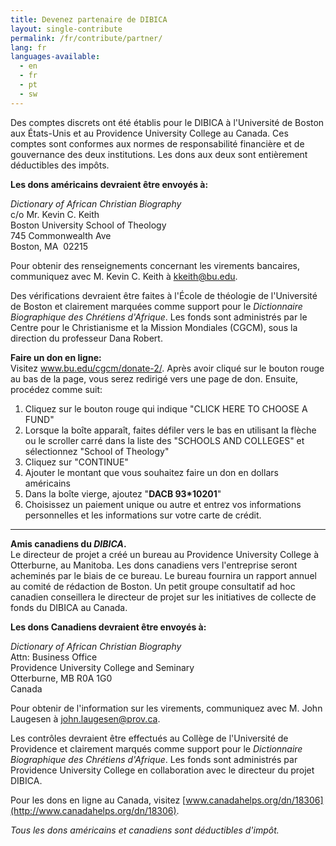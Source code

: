 ```yaml
---
title: Devenez partenaire de DIBICA
layout: single-contribute
permalink: /fr/contribute/partner/
lang: fr
languages-available:                         
  - en
  - fr
  - pt
  - sw
---
```

Des comptes discrets ont été établis pour le DIBICA à l'Université de Boston aux États-Unis et au Providence University College au Canada. Ces comptes sont conformes aux normes de responsabilité financière et de gouvernance des deux institutions. Les dons aux deux sont entièrement déductibles des impôts.


**Les dons américains devraient être envoyés à:**

_Dictionary of African Christian Biography_  
c/o Mr. Kevin C. Keith  
Boston University School of Theology  
745 Commonwealth Ave  
Boston, MA  02215

Pour obtenir des renseignements concernant les virements bancaires, communiquez avec M. Kevin C. Keith à [kkeith@bu.edu](mailto:kkeith@bu.edu).

Des vérifications devraient être faites à l'École de théologie de l'Université de Boston et clairement marquées comme support pour le _Dictionnaire Biographique des Chrétiens d'Afrique_. Les fonds sont administrés par le Centre pour le Christianisme et la Mission Mondiales (CGCM), sous la direction du professeur Dana Robert.


**Faire un don en ligne:**  
Visitez www.bu.edu/cgcm/donate-2/. Après avoir cliqué sur le bouton rouge au bas de la page, vous serez redirigé vers une page de don. Ensuite, procédez comme suit:

1) Cliquez sur le bouton rouge qui indique "CLICK HERE TO CHOOSE A FUND"
2) Lorsque la boîte apparaît, faites défiler vers le bas en utilisant la flèche ou le scroller carré dans la liste des "SCHOOLS AND COLLEGES" et sélectionnez "School of Theology"
3) Cliquez sur "CONTINUE"
4) Ajouter le montant que vous souhaitez faire un don en dollars américains
5) Dans la boîte vierge, ajoutez "**DACB 93*10201**"
6) Choisissez un paiement unique ou autre et entrez vos informations personnelles et les informations sur votre carte de crédit.

***

**Amis canadiens du _DIBICA_.**  
Le directeur de projet a créé un bureau au Providence University College à Otterburne, au Manitoba. Les dons canadiens vers l'entreprise seront acheminés par le biais de ce bureau. Le bureau fournira un rapport annuel au comité de rédaction de Boston. Un petit groupe consultatif ad hoc canadien conseillera le directeur de projet sur les initiatives de collecte de fonds du DIBICA au Canada.

**Les dons Canadiens devraient être envoyés à:**

_Dictionary of African Christian Biography_  
Attn: Business Office  
Providence University College and Seminary  
Otterburne, MB R0A 1G0  
Canada

Pour obtenir de l'information sur les virements, communiquez avec M. John Laugesen à
 [john.laugesen@prov.ca](mailto:john.laugesen@prov.ca).  


 Les contrôles devraient être effectués au Collège de l'Université de Providence et clairement marqués comme support pour le _Dictionnaire Biographique des Chrétiens d'Afrique_. Les fonds sont administrés par Providence University College en collaboration avec le directeur du projet DIBICA.


 Pour les dons en ligne au Canada, visitez  [www.canadahelps.org/dn/18306](http://www.canadahelps.org/dn/18306).  

_Tous les dons américains et canadiens sont déductibles d'impôt._
